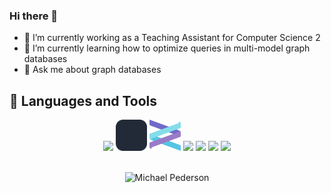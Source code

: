 ### Hi there 👋

<!--
**cobaltburn/cobaltburn** is a ✨ _special_ ✨ repository because its `README.md` (this file) appears on your GitHub profile.

Here are some ideas to get you started:

- 🔭 I’m currently working on ...
- 🌱 I’m currently learning ...
- 👯 I’m looking to collaborate on ...
- 🤔 I’m looking for help with ...
- 💬 Ask me about ...
- 📫 How to reach me: ...
- 😄 Pronouns: ...
- ⚡ Fun fact: ...
-->


- 🔭 I’m currently working as a Teaching Assistant for Computer Science 2
- 🌱 I’m currently learning how to optimize queries in multi-model graph databases
- 💬 Ask me about graph databases


<h2>🧰 Languages and Tools</h2>

<div align="center">
  <img src="https://skillicons.dev/icons?i=rust" width="50"/>
  <img src="https://github.com/onemarc/tech-icons/blob/main/icons/surrealdb-dark.svg" width="50"/>
  <img src="https://github.com/helix-editor/helix/blob/master/logo.svg" height="50" width="50">
  <img src="https://skillicons.dev/icons?i=go,arch" />
  <img src="https://github.com/iced-rs/iced/blob/master/docs/logo.svg" width="50"/>
  <img src="https://github.com/onemarc/tech-icons/blob/main/icons/mysql-dark.svg" width="50"/>
  <img src="https://skillicons.dev/icons?i=kotlin,py,gcp,docker" />
</div>
<br/>

<p align="center">
  <img src="https://github-readme-stats-sigma-five.vercel.app/api/top-langs/?username=cobaltburn&hide=TeX,OpenEdge%20ABL&layout=compact&show_icons=true&theme=tokyonight&count_private=true" alt="Michael Pederson" width="390"/>
</p>


